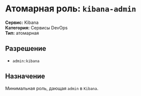 # Атомарная роль: `kibana-admin`

**Сервис:** Kibana  
**Категория:** Сервисы DevOps  
**Тип:** атомарная

## Разрешение
- `admin:kibana`

## Назначение
Минимальная роль, дающая `admin` в `Kibana`.
